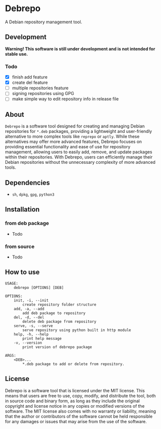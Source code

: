 # Debrepo

A Debian repository management tool.

## Development
__Warning! This software is still under development and is not intended for stable use.__

### Todo
- [x] finish add feature
- [x] create del feature
- [ ] multiple repositories feature
- [ ] signing repositories using GPG
- [ ] make simple way to edit repository info in release file

## About
`Debrepo` is a software tool designed for creating and managing Debian repositories for `*.deb` packages, providing a lightweight and user-friendly alternative to more complex tools like `reprepo` or `aptly`. While these alternatives may offer more advanced features, Debrepo focuses on providing essential functionality and ease of use for repository management, allowing users to easily add, remove, and update packages within their repositories. With Debrepo, users can efficiently manage their Debian repositories without the unnecessary complexity of more advanced tools.

## Dependencies
- `sh`, `dpkg`, `gpg`, `python3`

## Installation
### from deb package
- Todo

### from source
- Todo

## How to use
```
USAGE:
	debrepo [OPTIONS] [DEB]

OPTIONS:
	init, -i, --init
		create repository folder structure
	add, -a, --add
		add deb package to repository
	del, -d, --del
		delete deb package from repository
	serve, -s, --serve
		serve repository using python built in http module
	help, -h, --help
		print help message
	-v, --version
		print version of debrepo package

ARGS:
	<DEB>...
		*.deb package to add or delete from repository.
```

## License
Debrepo is a software tool that is licensed under the MIT license. This means that users are free to use, copy, modify, and distribute the tool, both in source code and binary form, as long as they include the original copyright and license notice in any copies or modified versions of the software. The MIT license also comes with no warranty or liability, meaning that the author or contributors of the software cannot be held responsible for any damages or issues that may arise from the use of the software.

